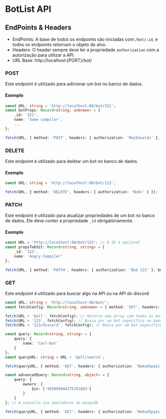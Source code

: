 # BotList API

## EndPoints & Headers

- EndPoints: A base de todos os endpoints são iniciadas com `/bot/:id`, e todos os endpoints retornam o objeto do alvo.
- Headers: O header sempre deve ter a propriedade `authorization` com a autorização para utilizar a API.
- URL Base: http://localhost:{PORT}/bot/

### POST

Este endpoint é utilizado para adicionar um bot no banco de dados.

#### Exemplo

```ts
const URL: string = 'http://localhost:80/bot/321';
const botProps: Record<string, unknown> = {
    _id: '321',
    name: 'Some compiler',
    ...
};

fetch(URL, { method: 'POST', headers: { authorization: 'MacDonalds' }, body: JSON.stringify(botProps) });

```

### DELETE

Este endpoint é utilizado para deletar um bot no banco de dados.

#### Exemplo

```ts
const URL: string = 'http://localhost:80/bot/123';

fetch(URL, { method: 'DELETE', headers: { authorization: 'Bobs' } });
```
### PATCH

Este endpoint é utilizado para atualizar propriedades de um bot no banco de dados. Ele deve conter a propriedade `_id` obrigatóriamente.

#### Exemplo

```ts
const URL = 'http://localhost:80/bot/123'; // O ID é opcional
const propsToEdit: Record<string, string> = {
    _id: '123',
    name: 'Angry Compiler'
};

fetch(URL, { method: 'PATCH', headers: { authorization: 'Bob 123' }, body: JSON.stringify(propsToEdit) });
```

### GET

Este endpoint é utilizado para buscar algo na API ou na API do discord

```ts
const URL: string = 'http://localhost:80/bot/';
const fetchConfig: Record<string, unknown> = { method: 'GET', headers: { authorization: 'Bob 123' } };

fetch(URL + '@all', fetchConfig); // Retorna uma array com todos os bots no banco de dados
fetch(URL + '123', fetchConfig); // Busca por um bot específico no banco de dados
fetch(URL + '123/discord', fetchConfig); // Busca por um bot específico na API do discord

const query: Record<string, string> = {
    query: {
        name: 'Carl-bot'
    }
};
const queryURL: string = URL + '@all/search';

fetch(queryURL, { method: 'GET', headers: { authorization: 'NakedSpyei' }, body: JSON.stringify(query) }); // Faça uma consulta no banco de dados filtrando por opções (As opções de consulta disponíveis são as mesma do objeto de um bot)

const advancedQuery: Record<string, object> = {
    query: {
        owners: {
            $in: ['955095844275781693']
        }
    }
}; // A consulta usa operadores da mongodb

fetch(queryURL, { method: 'GET', headers: { authorization: 'NakedSpyei' }, body: JSON.stringify(advandedQuery) });
```